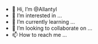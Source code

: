 - 👋 Hi, I’m @Allantyl
- 👀 I’m interested in ...
- 🌱 I’m currently learning ...
- 💞️ I’m looking to collaborate on ...
- 📫 How to reach me ...

<!---
Allantyl/Allantyl is a ✨ special ✨ repository because its `README.md` (this file) appears on your GitHub profile.
You can click the Preview link to take a look at your changes.
--->
